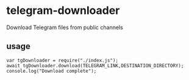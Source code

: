 # telegram-downloader
Download Telegram files from public channels

## usage

```
var tgDownloader = require("./index.js");
await tgDownloader.download(TELEGRAM_LINK,DESTINATION_DIRECTORY);
console.log("Download complete");
```
